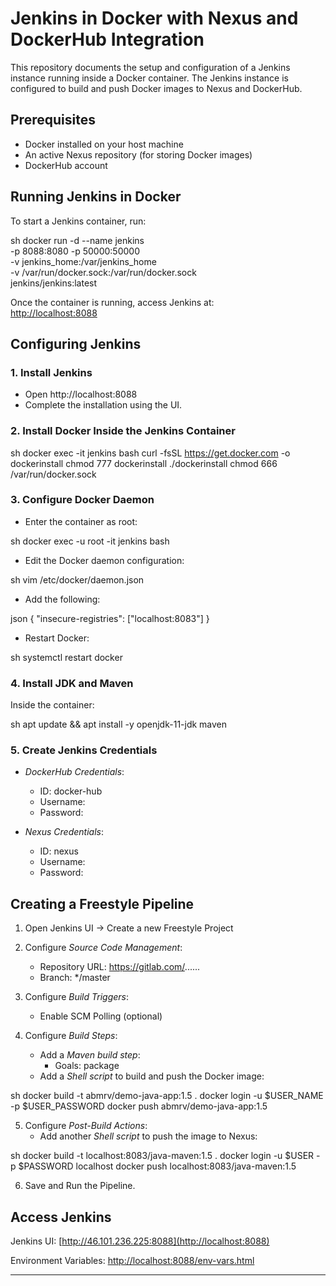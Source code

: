 # Jenkins in Docker with Nexus and DockerHub Integration

This repository documents the setup and configuration of a Jenkins instance running inside a Docker container. The Jenkins instance is configured to build and push Docker images to Nexus and DockerHub.

## Prerequisites

- Docker installed on your host machine
- An active Nexus repository (for storing Docker images)
- DockerHub account

## Running Jenkins in Docker

To start a Jenkins container, run:

sh
docker run -d --name jenkins \
  -p 8088:8080 -p 50000:50000 \
  -v jenkins_home:/var/jenkins_home \
  -v /var/run/docker.sock:/var/run/docker.sock \
  jenkins/jenkins:latest


Once the container is running, access Jenkins at:  
[http://localhost:8088](http://localhost:8088)

## Configuring Jenkins

### 1. Install Jenkins
- Open http://localhost:8088
- Complete the installation using the UI.

### 2. Install Docker Inside the Jenkins Container

sh
docker exec -it jenkins bash
curl -fsSL https://get.docker.com -o dockerinstall
chmod 777 dockerinstall
./dockerinstall
chmod 666 /var/run/docker.sock


### 3. Configure Docker Daemon
- Enter the container as root:

sh
docker exec -u root -it jenkins bash


- Edit the Docker daemon configuration:

sh
vim /etc/docker/daemon.json


- Add the following:

json
{
  "insecure-registries": ["localhost:8083"]
}


- Restart Docker:

sh
systemctl restart docker


### 4. Install JDK and Maven

Inside the container:

sh
apt update && apt install -y openjdk-11-jdk maven


### 5. Create Jenkins Credentials
- *DockerHub Credentials*:  
  - ID: docker-hub
  - Username: <your-dockerhub-username>
  - Password: <your-dockerhub-password>

- *Nexus Credentials*:  
  - ID: nexus
  - Username: <your-nexus-username>
  - Password: <your-nexus-password>

## Creating a Freestyle Pipeline

1. Open Jenkins UI → Create a new Freestyle Project
2. Configure *Source Code Management*:
   - Repository URL: https://gitlab.com/......
   - Branch: */master

3. Configure *Build Triggers*:
   - Enable SCM Polling (optional)

4. Configure *Build Steps*:
   - Add a *Maven build step*:
     - Goals: package
   - Add a *Shell script* to build and push the Docker image:

sh
docker build -t abmrv/demo-java-app:1.5 .
docker login -u $USER_NAME -p $USER_PASSWORD
docker push abmrv/demo-java-app:1.5


5. Configure *Post-Build Actions*:
   - Add another *Shell script* to push the image to Nexus:

sh
docker build -t localhost:8083/java-maven:1.5 .
docker login -u $USER -p $PASSWORD localhost
docker push localhost:8083/java-maven:1.5


6. Save and Run the Pipeline.

## Access Jenkins

Jenkins UI: [http://46.101.236.225:8088](http://localhost:8088)

Environment Variables: [http://localhost:8088/env-vars.html](http://localhost:8088/env-vars.html)

---
